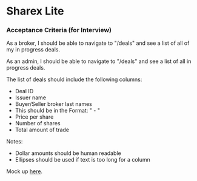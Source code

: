 # Sharex Lite

### Acceptance Criteria (for Interview)

As a broker, I should be able to navigate to "/deals" and see a list of all of my in progress deals.

As an admin, I should be able to navigate to "/deals" and see a list of all in progress deals.

The list of deals should include the following columns:
  - Deal ID
  - Issuer name
  - Buyer/Seller broker last names
  - This should be in the Format: "<Buyer Broker> - <Seller Broker>"
  - Price per share
  - Number of shares
  - Total amount of trade

Notes:
  - Dollar amounts should be human readable
  - Ellipses should be used if text is too long for a column

Mock up [here](https://monosnap.com/image/qXL7urHhi7D8PQ9yaX8NTinGlIs5Hk.png).
